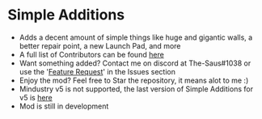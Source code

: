 # Simple Additions
* Adds a decent amount of simple things like huge and gigantic walls, a better repair point, a new Launch Pad, and more
* A full list of Contributors can be found [here](https://github.com/TheSaus/SimpleAdditions/blob/master/CONTRIBUTORS)
* Want something added? Contact me on discord at The-Saus#1038 or use the '[Feature Request](https://github.com/TheSaus/SimpleAdditions/issues/new/choose)' in the Issues section
* Enjoy the mod? Feel free to Star the repository, it means alot to me :)
* Mindustry v5 is not supported, the last version of Simple Additions for v5 is [here](https://github.com/TheSaus/SimpleAdditions/releases/tag/v1.3.4)
* Mod is still in development 

